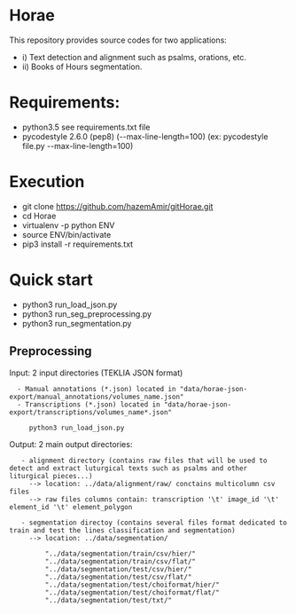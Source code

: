 # Horae
This repository provides source codes for two applications: 
  - i)  Text detection and alignment such as psalms, orations, etc.
  - ii) Books of Hours segmentation.
# Requirements:
- python3.5
  see requirements.txt file
- pycodestyle 2.6.0 (pep8) (--max-line-length=100) 
  (ex: pycodestyle file.py --max-line-length=100)
 
# Execution
- git clone https://github.com/hazemAmir/gitHorae.git
- cd Horae
- virtualenv -p python ENV
- source ENV/bin/activate 
- pip3 install -r requirements.txt

# Quick start
- python3 run_load_json.py
- python3 run_seg_preprocessing.py
- python3 run_segmentation.py 

## Preprocessing
Input: 2 input directories (TEKLIA JSON format) 
      
      - Manual annotations (*.json) located in "data/horae-json-export/manual_annotations/volumes_name.json" 
      - Transcriptions (*.json) located in "data/horae-json-export/transcriptions/volumes_name*.json" 
     
         python3 run_load_json.py
 
Output: 2 main output directories:
       
       - alignment directory (contains raw files that will be used to detect and extract luturgical texts such as psalms and other liturgical pieces...)
         --> location: ../data/alignment/raw/ conctains multicolumn csv files
         --> raw files columns contain: transcription '\t' image_id '\t' element_id '\t' element_polygon
                     
       - segmentation directoy (contains several files format dedicated to train and test the lines classification and segmentation)
         --> location: ../data/segmentation/
             
             "../data/segmentation/train/csv/hier/"
             "../data/segmentation/train/csv/flat/"
             "../data/segmentation/test/csv/hier/"
             "../data/segmentation/test/csv/flat/"
             "../data/segmentation/test/choiformat/hier/"
             "../data/segmentation/test/choiformat/flat/"
             "../data/segmentation/test/txt/"
          

